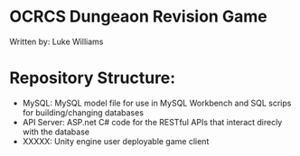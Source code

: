 # OCRCS Dungeaon Revision Game

Written by: Luke Williams

Repository Structure:
=====================
- MySQL: MySQL model file for use in MySQL Workbench and SQL scrips for building/changing databases
- API Server: ASP.net C# code for the RESTful APIs that interact direcly with the database
- XXXXX: Unity engine user deployable game client
 
